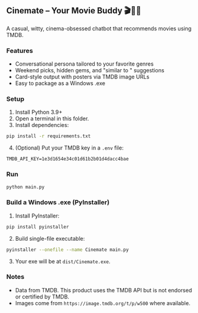 ## Cinemate – Your Movie Buddy 🎬🍿✨

A casual, witty, cinema-obsessed chatbot that recommends movies using TMDB.

### Features
- Conversational persona tailored to your favorite genres
- Weekend picks, hidden gems, and "similar to <movie>" suggestions
- Card-style output with posters via TMDB image URLs
- Easy to package as a Windows .exe

### Setup
1. Install Python 3.9+
2. Open a terminal in this folder.
3. Install dependencies:
```bash
pip install -r requirements.txt
```
4. (Optional) Put your TMDB key in a `.env` file:
```env
TMDB_API_KEY=1e3d1654e34c01d61b2b01d4dacc4bae
```

### Run
```bash
python main.py
```

### Build a Windows .exe (PyInstaller)
1. Install PyInstaller:
```bash
pip install pyinstaller
```
2. Build single-file executable:
```bash
pyinstaller --onefile --name Cinemate main.py
```
3. Your exe will be at `dist/Cinemate.exe`.

### Notes
- Data from TMDB. This product uses the TMDB API but is not endorsed or certified by TMDB.
- Images come from `https://image.tmdb.org/t/p/w500` where available.
